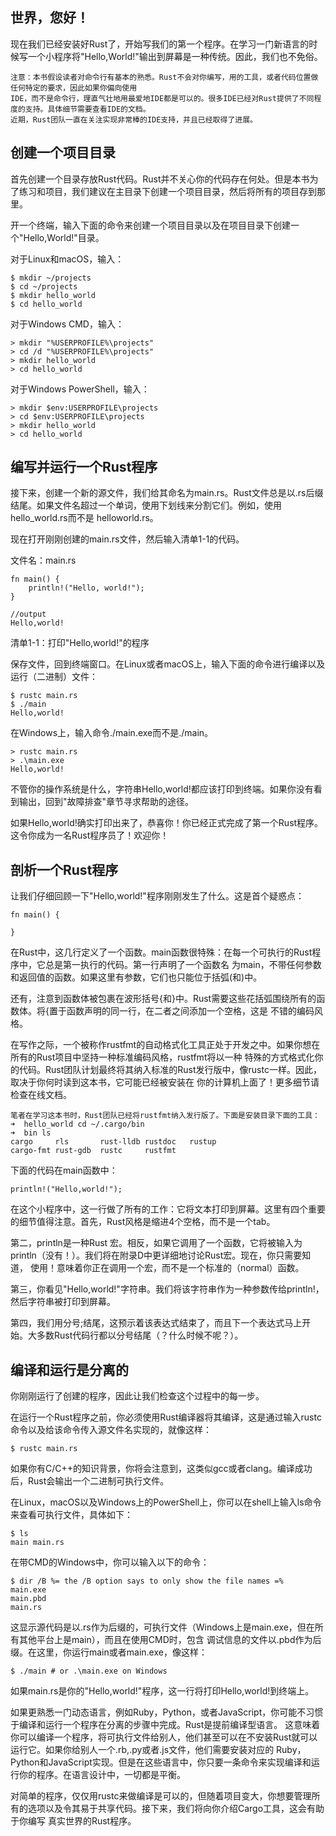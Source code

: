 ## 世界，您好！

现在我们已经安装好Rust了，开始写我们的第一个程序。在学习一门新语言的时候写一个小程序将"Hello,World!"输出到屏幕是一种传统。因此，我们也不免俗。

    注意：本书假设读者对命令行有基本的熟悉。Rust不会对你编写，用的工具，或者代码位置做任何特定的要求，因此如果你偏向使用
    IDE，而不是命令行，理直气壮地用最爱地IDE都是可以的。很多IDE已经对Rust提供了不同程度的支持。具体细节需要查看IDE的文档。
    近期，Rust团队一直在关注实现非常棒的IDE支持，并且已经取得了进展。
    
## 创建一个项目目录
首先创建一个目录存放Rust代码。Rust并不关心你的代码存在何处。但是本书为了练习和项目，我们建议在主目录下创建一个项目目录，然后将所有的项目存到那里。

开一个终端，输入下面的命令来创建一个项目目录以及在项目目录下创建一个"Hello,World!"目录。

对于Linux和macOS，输入：

    $ mkdir ~/projects
    $ cd ~/projects
    $ mkdir hello_world
    $ cd hello_world
对于Windows CMD，输入：
    
    > mkdir "%USERPROFILE%\projects"
    > cd /d "%USERPROFILE%\projects"
    > mkdir hello_world
    > cd hello_world
对于Windows PowerShell，输入：

    > mkdir $env:USERPROFILE\projects
    > cd $env:USERPROFILE\projects
    > mkdir hello_world
    > cd hello_world
## 编写并运行一个Rust程序
接下来，创建一个新的源文件，我们给其命名为main.rs。Rust文件总是以.rs后缀结尾。如果文件名超过一个单词，使用下划线来分割它们。例如，使用hello_world.rs而不是
helloworld.rs。

现在打开刚刚创建的main.rs文件，然后输入清单1-1的代码。

文件名：main.rs

    fn main() {
        println!("Hello, world!");
    }

    //output
    Hello,world!
清单1-1：打印"Hello,world!"的程序

保存文件，回到终端窗口。在Linux或者macOS上，输入下面的命令进行编译以及运行（二进制）文件：

    $ rustc main.rs
    $ ./main
    Hello,world!
在Windows上，输入命令./main.exe而不是./main。
    
    > rustc main.rs
    > .\main.exe
    Hello,world!
不管你的操作系统是什么，字符串Hello,world!都应该打印到终端。如果你没有看到输出，回到"故障排查"章节寻求帮助的途径。

如果Hello,world!确实打印出来了，恭喜你！你已经正式完成了第一个Rust程序。这令你成为一名Rust程序员了！欢迎你！

## 剖析一个Rust程序
让我们仔细回顾一下"Hello,world!"程序刚刚发生了什么。这是首个疑惑点：

    fn main() {
    
    }
在Rust中，这几行定义了一个函数。main函数很特殊：在每一个可执行的Rust程序中，它总是第一执行的代码。第一行声明了一个函数名
为main，不带任何参数和返回值的函数。如果这里有参数，它们也只能位于括弧(和)中。

还有，注意到函数体被包裹在波形括号{和}中。Rust需要这些花括弧围绕所有的函数体。将{置于函数声明的同一行，在二者之间添加一个空格，这是
不错的编码风格。

在写作之际，一个被称作rustfmt的自动格式化工具正处于开发之中。如果你想在所有的Rust项目中坚持一种标准编码风格，rustfmt将以一种
特殊的方式格式化你的代码。Rust团队计划最终将其纳入标准的Rust发行版中，像rustc一样。因此，取决于你何时读到这本书，它可能已经被安装在
你的计算机上面了！更多细节请检查在线文档。

    笔者在学习这本书时，Rust团队已经将rustfmt纳入发行版了。下面是安装目录下面的工具：
    ➜  hello_world cd ~/.cargo/bin
    ➜  bin ls
    cargo     rls       rust-lldb rustdoc   rustup
    cargo-fmt rust-gdb  rustc     rustfmt
下面的代码在main函数中：
    
    println!("Hello,world!");
在这个小程序中，这一行做了所有的工作：它将文本打印到屏幕。这里有四个重要的细节值得注意。首先，Rust风格是缩进4个空格，而不是一个tab。

第二，println是一种Rust 宏。相反，如果它调用了一个函数，它将被输入为println（没有！）。我们将在附录D中更详细地讨论Rust宏。现在，你只需要知道，
使用！意味着你正在调用一个宏，而不是一个标准的（normal）函数。

第三，你看见"Hello,world!"字符串。我们将该字符串作为一种参数传给println!，然后字符串被打印到屏幕。

第四，我们用分号;结尾，这预示着该表达式结束了，而且下一个表达式马上开始。大多数Rust代码行都以分号结尾（？什么时候不呢？）。

## 编译和运行是分离的

你刚刚运行了创建的程序，因此让我们检查这个过程中的每一步。

在运行一个Rust程序之前，你必须使用Rust编译器将其编译，这是通过输入rustc命令以及给该命令传入源文件名实现的，就像这样：
    
    $ rustc main.rs
如果你有C/C++的知识背景，你将会注意到，这类似gcc或者clang。编译成功后，Rust会输出一个二进制可执行文件。

在Linux，macOS以及Windows上的PowerShell上，你可以在shell上输入ls命令来查看可执行文件，具体如下：

    $ ls
    main main.rs
在带CMD的Windows中，你可以输入以下的命令：
    
    $ dir /B %= the /B option says to only show the file names =%
    main.exe
    main.pbd
    main.rs
这显示源代码是以.rs作为后缀的，可执行文件（Windows上是main.exe，但在所有其他平台上是main），而且在使用CMD时，包含
调试信息的文件以.pbd作为后缀。在这里，你运行main或者main.exe，像这样：
    
    $ ./main # or .\main.exe on Windows
如果main.rs是你的"Hello,world!"程序，这一行将打印Hello,world!到终端上。

如果更熟悉一门动态语言，例如Ruby，Python，或者JavaScript，你可能不习惯于编译和运行一个程序在分离的步骤中完成。Rust是提前编译型语言。
这意味着你可以编译一个程序，将可执行文件给别人，他们甚至可以在不安装Rust就可以运行它。如果你给别人一个.rb,.py或者.js文件，他们需要安装对应的
Ruby，Python和JavaScript实现。但是在这些语言中，你只要一条命令来实现编译和运行你的程序。在语言设计中，一切都是平衡。

对简单的程序，仅仅用rustc来做编译是可以的，但随着项目变大，你想要管理所有的选项以及令其易于共享代码。接下来，我们将向你介绍Cargo工具，这会有助于你编写
真实世界的Rust程序。

